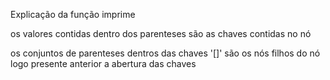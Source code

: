 Explicação da função imprime

os valores contidas dentro dos parenteses são as chaves contidas no nó

os conjuntos de parenteses dentros das chaves '[]' são os nós filhos do nó logo presente anterior a abertura das chaves
